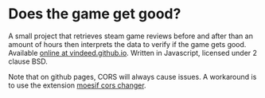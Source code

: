 # Does the game get good?

A small project that retrieves steam game reviews before and after than an amount of hours then interprets the data to verify if the game gets good. 
Available [online at vindeed.github.io](https://vindeed.github.io/Does-The-Game-Get-Good/). Written in Javascript, licensed under 2 clause BSD.

Note that on github pages, CORS will always cause issues. A workaround is to use the extension [moesif cors changer](https://chromewebstore.google.com/detail/moesif-origin-cors-change/digfbfaphojjndkpccljibejjbppifbc).